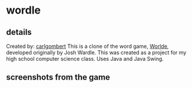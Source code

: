 # wordle
## details
Created by: [carlgombert](https://github.com/carlgombert)
This is a clone of the word game, [Worlde](https://en.wikipedia.org/wiki/Wordle), developed originally by Josh Wardle.
This was created as a project for my high school computer science class.
Uses Java and Java Swing.

## screenshots from the game
